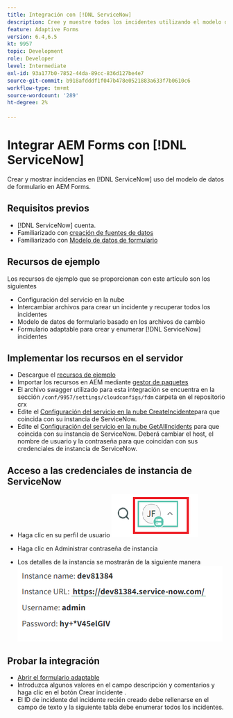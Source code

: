 ```yaml
---
title: Integración con [!DNL ServiceNow]
description: Cree y muestre todos los incidentes utilizando el modelo de datos de formulario.
feature: Adaptive Forms
version: 6.4,6.5
kt: 9957
topic: Development
role: Developer
level: Intermediate
exl-id: 93a177b0-7852-44da-89cc-836d127be4e7
source-git-commit: b918afdddf1f047b478e0521883a633f7b0610c6
workflow-type: tm+mt
source-wordcount: '289'
ht-degree: 2%

---
```


# Integrar AEM Forms con [!DNL ServiceNow]

Crear y mostrar incidencias en [!DNL ServiceNow] uso del modelo de datos de formulario en AEM Forms.

## Requisitos previos

* [!DNL ServiceNow] cuenta.
* Familiarizado con [creación de fuentes de datos](https://experienceleague.adobe.com/docs/experience-manager-learn/forms/ic-web-channel-tutorial/parttwo.html)
* Familiarizado con [Modelo de datos de formulario](https://experienceleague.adobe.com/docs/experience-manager-65/forms/form-data-model/create-form-data-models.html)

## Recursos de ejemplo

Los recursos de ejemplo que se proporcionan con este artículo son los siguientes

* Configuración del servicio en la nube
* Intercambiar archivos para crear un incidente y recuperar todos los incidentes
* Modelo de datos de formulario basado en los archivos de cambio
* Formulario adaptable para crear y enumerar [!DNL ServiceNow] incidentes

## Implementar los recursos en el servidor

* Descargue el [recursos de ejemplo](assets/service-now.zip)
* Importar los recursos en AEM mediante [gestor de paquetes](http://localhost:4502/crx/packmgr/index.jsp)
* El archivo swagger utilizado para esta integración se encuentra en la sección ```/conf/9957/settings/cloudconfigs/fdm``` carpeta en el repositorio crx
* Edite el [Configuración del servicio en la nube CreateIncidente](http://localhost:4502/mnt/overlay/fd/fdm/gui/components/admin/fdmcloudservice/properties.html?item=%2Fconf%2F9957%2Fsettings%2Fcloudconfigs%2Ffdm%2Fcreateincident)para que coincida con su instancia de ServiceNow.
* Edite el [Configuración del servicio en la nube GetAllIncidents](http://localhost:4502/mnt/overlay/fd/fdm/gui/components/admin/fdmcloudservice/properties.html?item=%2Fconf%2F9957%2Fsettings%2Fcloudconfigs%2Ffdm%2Fgetallincidents) para que coincida con su instancia de ServiceNow. Deberá cambiar el host, el nombre de usuario y la contraseña para que coincidan con sus credenciales de instancia de ServiceNow.

## Acceso a las credenciales de instancia de ServiceNow

* Haga clic en su perfil de usuario
   ![haga clic en perfil de usuario](assets/snow-1.png)

* Haga clic en Administrar contraseña de instancia
* Los detalles de la instancia se mostrarán de la siguiente manera
   ![detalles de instancias](assets/snow-3.png)

## Probar la integración

* [Abrir el formulario adaptable](http://localhost:4502/content/dam/formsanddocuments/create-incident-in-service-now/jcr:content?wcmmode=disabled)
* Introduzca algunos valores en el campo descripción y comentarios y haga clic en el botón Crear incidente .
* El ID de incidente del incidente recién creado debe rellenarse en el campo de texto y la siguiente tabla debe enumerar todos los incidentes.
